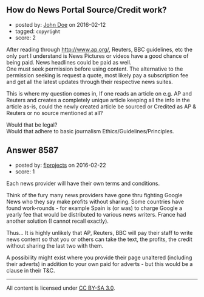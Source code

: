 ## How do News Portal Source/Credit work?

- posted by: [John Doe](https://stackexchange.com/users/7589591/john-doe) on 2016-02-12
- tagged: `copyright`
- score: 2

After reading through http://www.ap.org/, Reuters, BBC guidelines, etc the only part I understand is News Pictures or videos have a good chance of being paid. News headlines could be paid as well. <br />
One must seek permission before using content. The alternative to the permission seeking is request a quote, most likely pay a subscription fee and get all the latest updates through their respective news suites.

This is where my question comes in, If one reads an article on e.g. AP and Reuters and creates a completely unique article keeping all the info in the article as-is, could the newly created article be sourced or Credited as AP & Reuters or no source mentioned at all?

Would that be legal?<br /> 
Would that adhere to basic journalism Ethics/Guidelines/Principles.




## Answer 8587

- posted by: [fiprojects](https://stackexchange.com/users/5370155/fiprojects) on 2016-02-22
- score: 1

Each news provider will have their own terms and conditions. 

Think of the fury many news providers have gone thru fighting Google News who they say make profits without sharing. Some countries have found work-rounds - for example Spain is (or was) to charge Google a yearly fee that would be distributed to various news writers. France had another solution (I cannot recall exactly).

Thus... It is highly unlikely that AP, Reuters, BBC will pay their staff to write news content so that you or others can take the text, the profits, the credit without sharing the last two with them.

A possibility might exist where you provide their page unaltered (including their adverts) in addition to your own paid for adverts - but this would be a clause in their T&C.



---

All content is licensed under [CC BY-SA 3.0](https://creativecommons.org/licenses/by-sa/3.0/).
